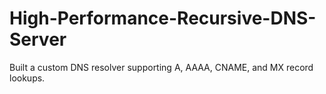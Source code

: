 # High-Performance-Recursive-DNS-Server
Built a custom DNS resolver supporting A, AAAA, CNAME, and MX record lookups.
